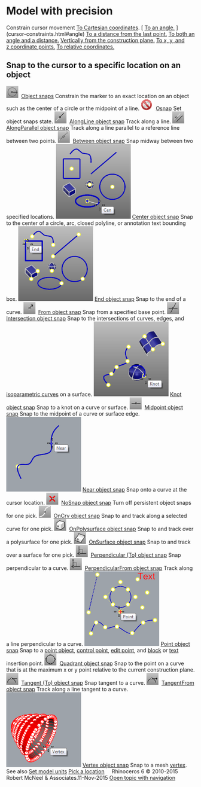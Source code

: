 ---
---


# Model with precision
Constrain cursor movement
 [To Cartesian coordinates](cursor-constraints.html#coordinate-entry). [ [To an angle.](cursor-constraints.html#coordinate-entry) ](cursor-constraints.html#angle)  [To a distance from the last point.](cursor-constraints.html#distance-constraint)  [To both an angle and a distance.](cursor-constraints.html#distance-and-angle-constraint-used-together)  [Vertically from the construction plane.](cursor-constraints.html#elevator-mode)  [To x, y, and z&#160;coordinate points.](cursor-constraints.html#point-filters)  [To relative coordinates.](cursor-constraints.html#relative-coordinates) 
## Snap to the cursor to a specific location on an object
![images/showosnap.png](images/showosnap.png) [Object snaps](object-snaps.html) 
Constrain the marker to an exact location on an object such as the center of a circle or the midpoint of a line.
![images/-no-toolbar-button.png](images/-no-toolbar-button.png) [Osnap](object-snaps.html#osnap) 
Set object snaps state.
![images/osnap-along.png](images/osnap-along.png) [AlongLine object snap](object-snaps.html#osnap-alongline) 
Track along a line.
![images/osnap-alongparallel.png](images/osnap-alongparallel.png) [AlongParallel object snap](object-snaps.html#osnap-alongparallel) 
Track along a line parallel to a reference line between two points.
![images/osnap-between.png](images/osnap-between.png) [Between object snap](object-snaps.html#osnap-between) 
Snap midway between two specified locations.
![images/osnap-center.png](images/osnap-center.png) [Center object snap](object-snaps.html#osnap-center) 
Snap to the center of a circle, arc, closed polyline, or annotation text bounding box.
![images/osnap-end.png](images/osnap-end.png) [End object snap](object-snaps.html#osnap-end) 
Snap to the end of a curve.
![images/osnap-from.png](images/osnap-from.png) [From object snap](object-snaps.html#osnap-from) 
Snap from a specified base point.
![images/osnap-intersection.png](images/osnap-intersection.png) [Intersection object snap](object-snaps.html#osnap-intersection) 
Snap to the intersections of curves, edges, and [isoparametric curves](isocurve.html) on a surface.
![images/osnap-knot.png](images/osnap-knot.png) [Knot object snap](object-snaps.html#osnap-knot) 
Snap to a knot on a curve or surface.
![images/osnap-midpoint.png](images/osnap-midpoint.png) [Midpoint object snap](object-snaps.html#osnap-midpoint) 
Snap to the midpoint of a curve or surface edge.
![images/osnap-near.png](images/osnap-near.png) [Near object snap](object-snaps.html#osnap-near) 
Snap onto a curve at the cursor location.
![images/osnap-nosnap.png](images/osnap-nosnap.png) [NoSnap object snap](object-snaps.html#osnap-nosnap) 
Turn off persistent object snaps for one pick.
![images/osnap-oncrv.png](images/osnap-oncrv.png) [OnCrv object snap](object-snaps.html#osnap-oncrv) 
Snap to and track along a selected curve for one pick.
![images/osnap-onpolysrf.png](images/osnap-onpolysrf.png) [OnPolysurface object snap](object-snaps.html#osnap-onpolysrf) 
Snap to and track over a polysurface for one pick.
![images/osnap-onsrf.png](images/osnap-onsrf.png) [OnSurface object snap](object-snaps.html#osnap-onsrf) 
Snap to and track over a surface for one pick.
![images/osnap-perpto.png](images/osnap-perpto.png) [Perpendicular (To) object snap](object-snaps.html#osnap-perp) 
Snap perpendicular to a curve.
![images/osnap-perpfrom.png](images/osnap-perpfrom.png) [PerpendicularFrom object snap](object-snaps.html#osnap-perpendicularfrom) 
Track along a line perpendicular to a curve.
![images/osnap-point.png](images/osnap-point.png) [Point object snap](object-snaps.html#osnap-point) 
Snap to a [point object](points.html), [control point](controlpoint.html), [edit point](pointson.html#editpton), and [block](block.html) or [text](text.html) insertion point.
![images/osnap-quadrant.png](images/osnap-quadrant.png) [Quadrant object snap](object-snaps.html#osnap-quad) 
Snap to the point on a curve that is at the maximum x or y point relative to the current construction plane.
![images/osnap-tangentto.png](images/osnap-tangentto.png) [Tangent (To) object snap](object-snaps.html#osnap-tan) 
Snap tangent to a curve.
![images/osnap-tangentfrom.png](images/osnap-tangentfrom.png) [TangentFrom object snap](object-snaps.html#osnap-tangentfrom) 
Track along a line tangent to a curve.
![images/osnap-vertex.png](images/osnap-vertex.png) [Vertex object snap](object-snaps.html#osnap-vertex) 
Snap to a mesh [vertex](meshvertex.html).
See also
 [Set model units](unit-systems.html) 
 [Pick a location](pick-location.html) 
&#160;
&#160;
Rhinoceros 6 © 2010-2015 Robert McNeel &amp; Associates.11-Nov-2015
 [Open topic with navigation](sak-precisionmodeling.html) 

